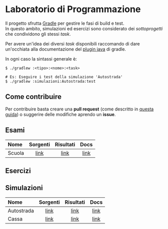 # Laboratorio di Programmazione
Il progetto sfrutta [Gradle][] per gestire le fasi di build e test.  
In questo ambito, simulazioni ed esercizi sono considerato dei
*sottoprogetti* che condividono gli stessi *task*.

Per avere un'idea dei diversi *task* disponibili raccomando di dare
un'occhiata alla documentazione del [plugin java][] di gradle.

In ogni caso la sintassi generale è:
```
$ ./gradlew :<tipo>:<nome>:<task>

# Es: Eseguire i test della simulazione 'Autostrada'
$ ./gradlew :simulazioni:Autostrada:test
```

## Come contribuire
Per contribuire basta creare una **pull request** (come descritto in
[questa guida][gh-pull-request]) o suggerire delle modifiche aprendo
un **issue**.

[Gradle]: http://gradle.org/
[plugin java]: http://gradle.org/getting-started-gradle-java/
[gh-pull-request]: https://help.github.com/articles/using-pull-requests/



## Esami
|    Nome    |   Sorgenti    |   Risultati   |     Docs      |
|:---------- |:-------------:|:-------------:|:-------------:|
| Scuola     | [link][src-3] | [link][res-3] | [link][doc-3] |


## Esercizi


## Simulazioni
|    Nome    |   Sorgenti    |   Risultati   |     Docs      |
|:---------- |:-------------:|:-------------:|:-------------:|
| Autostrada | [link][src-1] | [link][res-1] | [link][doc-1] |
| Cassa      | [link][src-2] | [link][res-2] | [link][doc-2] |


[src-1]: /simulazioni/Autostrada
[src-2]: /simulazioni/Cassa
[src-3]: /esami/Scuola

[res-1]: http://assassinsmod.github.io/Lab-Prog/test/Autostrada
[res-2]: http://assassinsmod.github.io/Lab-Prog/test/Cassa
[res-3]: http://assassinsmod.github.io/Lab-Prog/test/Scuola

[doc-1]: http://assassinsmod.github.io/Lab-Prog/docs/Autostrada
[doc-2]: http://assassinsmod.github.io/Lab-Prog/docs/Cassa
[doc-3]: http://assassinsmod.github.io/Lab-Prog/docs/Scuola
